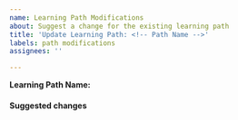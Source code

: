 ```yaml
---
name: Learning Path Modifications
about: Suggest a change for the existing learning path
title: 'Update Learning Path: <!-- Path Name -->'
labels: path modifications
assignees: ''

---
```


**Learning Path Name:** <path-name>

#### Suggested changes
<!-- Describe the changes required -->
